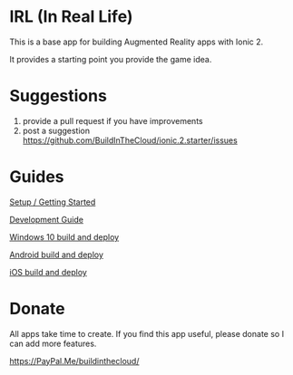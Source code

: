 # IRL (In Real Life)
This is a base app for building Augmented Reality apps with Ionic 2.

It provides a starting point you provide the game idea.

# Suggestions
1. provide a pull request if you have improvements
2. post a suggestion https://github.com/BuildInTheCloud/ionic.2.starter/issues

# Guides
[Setup / Getting Started](SETUP.md)

[Development Guide](DEV.md)

[Windows 10 build and deploy](WINDOWS10.md)

[Android build and deploy](ANDROID.md)

[iOS build and deploy](IOS.md)

# Donate
All apps take time to create. If you find this app useful, please donate so I can add more features.

https://PayPal.Me/buildinthecloud/

